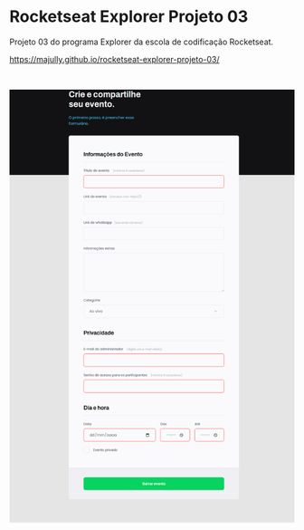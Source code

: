 # Rocketseat Explorer Projeto 03
Projeto 03 do programa Explorer da escola de codificação Rocketseat.

https://majully.github.io/rocketseat-explorer-projeto-03/

<br/>

![alt text](images/crie-seu-evento.png)